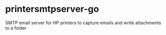 # printersmtpserver-go
SMTP email server for HP printers to capture emails and write attachments to a folder
